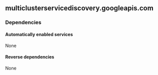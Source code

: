## multiclusterservicediscovery.googleapis.com

### Dependencies

#### Automatically enabled services

None

#### Reverse dependencies

None
